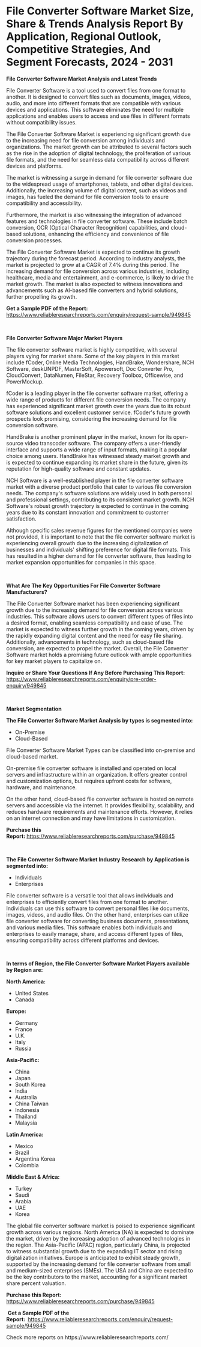 <p><h1>File Converter Software Market Size, Share & Trends Analysis Report By Application, Regional Outlook, Competitive Strategies, And Segment Forecasts, 2024 - 2031</h1></p><p><strong>File Converter Software Market Analysis and Latest Trends</strong></p>
<p><p>File Converter Software is a tool used to convert files from one format to another. It is designed to convert files such as documents, images, videos, audio, and more into different formats that are compatible with various devices and applications. This software eliminates the need for multiple applications and enables users to access and use files in different formats without compatibility issues.</p><p>The File Converter Software Market is experiencing significant growth due to the increasing need for file conversion among individuals and organizations. The market growth can be attributed to several factors such as the rise in the adoption of digital technology, the proliferation of various file formats, and the need for seamless data compatibility across different devices and platforms.</p><p>The market is witnessing a surge in demand for file converter software due to the widespread usage of smartphones, tablets, and other digital devices. Additionally, the increasing volume of digital content, such as videos and images, has fueled the demand for file conversion tools to ensure compatibility and accessibility.</p><p>Furthermore, the market is also witnessing the integration of advanced features and technologies in file converter software. These include batch conversion, OCR (Optical Character Recognition) capabilities, and cloud-based solutions, enhancing the efficiency and convenience of file conversion processes.</p><p>The File Converter Software Market is expected to continue its growth trajectory during the forecast period. According to industry analysts, the market is projected to grow at a CAGR of 7.4% during this period. The increasing demand for file conversion across various industries, including healthcare, media and entertainment, and e-commerce, is likely to drive the market growth. The market is also expected to witness innovations and advancements such as AI-based file converters and hybrid solutions, further propelling its growth.</p></p>
<p><strong>Get a Sample PDF of the Report:&nbsp;</strong> <a href="https://www.reliableresearchreports.com/enquiry/request-sample/949845">https://www.reliableresearchreports.com/enquiry/request-sample/949845</a></p>
<p>&nbsp;</p>
<p><strong>File Converter Software Major Market Players</strong></p>
<p><p>The file converter software market is highly competitive, with several players vying for market share. Some of the key players in this market include fCoder, Online Media Technologies, HandBrake, Wondershare, NCH Software, deskUNPDF, MasterSoft, Apowersoft, Doc Converter Pro, CloudConvert, DataNumen, FileStar, Recovery Toolbox, Officewise, and PowerMockup.</p><p>fCoder is a leading player in the file converter software market, offering a wide range of products for different file conversion needs. The company has experienced significant market growth over the years due to its robust software solutions and excellent customer service. fCoder's future growth prospects look promising, considering the increasing demand for file conversion software.</p><p>HandBrake is another prominent player in the market, known for its open-source video transcoder software. The company offers a user-friendly interface and supports a wide range of input formats, making it a popular choice among users. HandBrake has witnessed steady market growth and is expected to continue expanding its market share in the future, given its reputation for high-quality software and constant updates.</p><p>NCH Software is a well-established player in the file converter software market with a diverse product portfolio that cater to various file conversion needs. The company's software solutions are widely used in both personal and professional settings, contributing to its consistent market growth. NCH Software's robust growth trajectory is expected to continue in the coming years due to its constant innovation and commitment to customer satisfaction.</p><p>Although specific sales revenue figures for the mentioned companies were not provided, it is important to note that the file converter software market is experiencing overall growth due to the increasing digitalization of businesses and individuals' shifting preference for digital file formats. This has resulted in a higher demand for file converter software, thus leading to market expansion opportunities for companies in this space.</p></p>
<p>&nbsp;</p>
<p><strong>What Are The Key Opportunities For File Converter Software Manufacturers?</strong></p>
<p><p>The File Converter Software market has been experiencing significant growth due to the increasing demand for file conversion across various industries. This software allows users to convert different types of files into a desired format, enabling seamless compatibility and ease of use. The market is expected to witness further growth in the coming years, driven by the rapidly expanding digital content and the need for easy file sharing. Additionally, advancements in technology, such as cloud-based file conversion, are expected to propel the market. Overall, the File Converter Software market holds a promising future outlook with ample opportunities for key market players to capitalize on.</p></p>
<p><strong>Inquire or Share Your Questions If Any Before Purchasing This Report:</strong> <a href="https://www.reliableresearchreports.com/enquiry/pre-order-enquiry/949845">https://www.reliableresearchreports.com/enquiry/pre-order-enquiry/949845</a></p>
<p>&nbsp;</p>
<p><strong>Market Segmentation</strong></p>
<p><strong>The File Converter Software Market Analysis by types is segmented into:</strong></p>
<p><ul><li>On-Premise</li><li>Cloud-Based</li></ul></p>
<p><p>File Converter Software Market Types can be classified into on-premise and cloud-based market. </p><p>On-premise file converter software is installed and operated on local servers and infrastructure within an organization. It offers greater control and customization options, but requires upfront costs for software, hardware, and maintenance. </p><p>On the other hand, cloud-based file converter software is hosted on remote servers and accessible via the internet. It provides flexibility, scalability, and reduces hardware requirements and maintenance efforts. However, it relies on an internet connection and may have limitations in customization.</p></p>
<p><strong>Purchase this Report:&nbsp;</strong><a href="https://www.reliableresearchreports.com/purchase/949845">https://www.reliableresearchreports.com/purchase/949845</a></p>
<p>&nbsp;</p>
<p><strong>The File Converter Software Market Industry Research by Application is segmented into:</strong></p>
<p><ul><li>Individuals</li><li>Enterprises</li></ul></p>
<p><p>File converter software is a versatile tool that allows individuals and enterprises to efficiently convert files from one format to another. Individuals can use this software to convert personal files like documents, images, videos, and audio files. On the other hand, enterprises can utilize file converter software for converting business documents, presentations, and various media files. This software enables both individuals and enterprises to easily manage, share, and access different types of files, ensuring compatibility across different platforms and devices.</p></p>
<p>&nbsp;</p>
<p><strong>In terms of Region, the File Converter Software Market Players available by Region are:</strong></p>
<p>
    <p> <strong> North America: </strong>
        <ul>
            <li>United States</li>
            <li>Canada</li>
        </ul>
        </p> 
    <p> <strong> Europe: </strong>
        <ul>
            <li>Germany</li>
            <li>France</li>
            <li>U.K.</li>
            <li>Italy</li>
            <li>Russia</li>
        </ul>
        </p> 
    <p> <strong> Asia-Pacific: </strong>
        <ul>
            <li>China</li>
            <li>Japan</li>
            <li>South Korea</li>
            <li>India</li>
            <li>Australia</li>
            <li>China Taiwan</li>
            <li>Indonesia</li>
            <li>Thailand</li>
            <li>Malaysia</li>
        </ul>
        </p> 
    <p> <strong> Latin America: </strong>
        <ul>
            <li>Mexico</li>
            <li>Brazil</li>
            <li>Argentina Korea</li>
            <li>Colombia</li>
        </ul>
        </p> 
    <p> <strong> Middle East & Africa: </strong>
        <ul>
            <li>Turkey</li>
            <li>Saudi</li>
            <li>Arabia</li>
            <li>UAE</li>
            <li>Korea</li>
        </ul>
    </p>
    </p>
<p><p>The global file converter software market is poised to experience significant growth across various regions. North America (NA) is expected to dominate the market, driven by the increasing adoption of advanced technologies in the region. The Asia-Pacific (APAC) region, particularly China, is projected to witness substantial growth due to the expanding IT sector and rising digitalization initiatives. Europe is anticipated to exhibit steady growth, supported by the increasing demand for file converter software from small and medium-sized enterprises (SMEs). The USA and China are expected to be the key contributors to the market, accounting for a significant market share percent valuation.</p></p>
<p><strong>Purchase this Report: </strong><a href="https://www.reliableresearchreports.com/purchase/949845">https://www.reliableresearchreports.com/purchase/949845</a></p>
<p>&nbsp;<strong>Get a Sample PDF of the Report:&nbsp;&nbsp;</strong><a href="https://www.reliableresearchreports.com/enquiry/request-sample/949845">https://www.reliableresearchreports.com/enquiry/request-sample/949845</a></p>
<p><strong></strong></p>
<p>Check more reports on https://www.reliableresearchreports.com/</p>